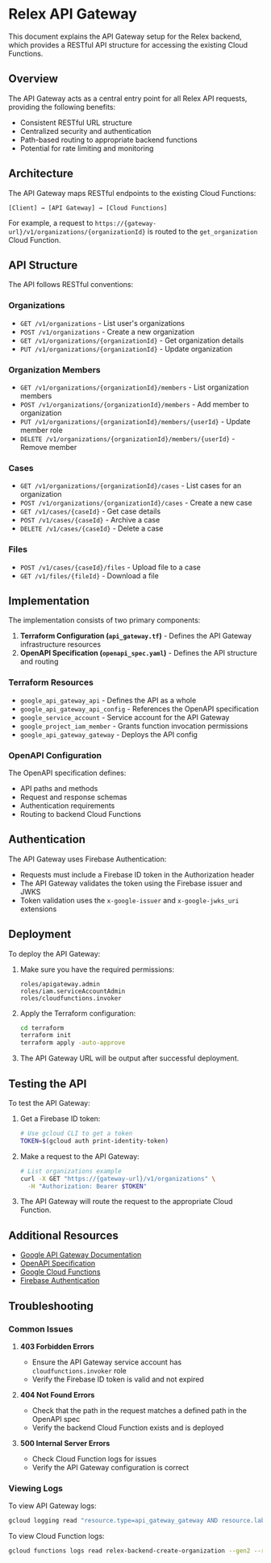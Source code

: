 # Relex API Gateway

This document explains the API Gateway setup for the Relex backend, which provides a RESTful API structure for accessing the existing Cloud Functions.

## Overview

The API Gateway acts as a central entry point for all Relex API requests, providing the following benefits:
- Consistent RESTful URL structure
- Centralized security and authentication
- Path-based routing to appropriate backend functions
- Potential for rate limiting and monitoring

## Architecture

The API Gateway maps RESTful endpoints to the existing Cloud Functions:

```
[Client] → [API Gateway] → [Cloud Functions]
```

For example, a request to `https://{gateway-url}/v1/organizations/{organizationId}` is routed to the `get_organization` Cloud Function.

## API Structure

The API follows RESTful conventions:

### Organizations
- `GET /v1/organizations` - List user's organizations
- `POST /v1/organizations` - Create a new organization
- `GET /v1/organizations/{organizationId}` - Get organization details
- `PUT /v1/organizations/{organizationId}` - Update organization

### Organization Members
- `GET /v1/organizations/{organizationId}/members` - List organization members
- `POST /v1/organizations/{organizationId}/members` - Add member to organization
- `PUT /v1/organizations/{organizationId}/members/{userId}` - Update member role
- `DELETE /v1/organizations/{organizationId}/members/{userId}` - Remove member

### Cases
- `GET /v1/organizations/{organizationId}/cases` - List cases for an organization
- `POST /v1/organizations/{organizationId}/cases` - Create a new case
- `GET /v1/cases/{caseId}` - Get case details
- `POST /v1/cases/{caseId}` - Archive a case
- `DELETE /v1/cases/{caseId}` - Delete a case

### Files
- `POST /v1/cases/{caseId}/files` - Upload file to a case
- `GET /v1/files/{fileId}` - Download a file

## Implementation

The implementation consists of two primary components:

1. **Terraform Configuration (`api_gateway.tf`)** - Defines the API Gateway infrastructure resources
2. **OpenAPI Specification (`openapi_spec.yaml`)** - Defines the API structure and routing

### Terraform Resources

- `google_api_gateway_api` - Defines the API as a whole
- `google_api_gateway_api_config` - References the OpenAPI specification
- `google_service_account` - Service account for the API Gateway
- `google_project_iam_member` - Grants function invocation permissions
- `google_api_gateway_gateway` - Deploys the API config

### OpenAPI Configuration

The OpenAPI specification defines:
- API paths and methods
- Request and response schemas
- Authentication requirements
- Routing to backend Cloud Functions

## Authentication

The API Gateway uses Firebase Authentication:
- Requests must include a Firebase ID token in the Authorization header
- The API Gateway validates the token using the Firebase issuer and JWKS
- Token validation uses the `x-google-issuer` and `x-google-jwks_uri` extensions

## Deployment

To deploy the API Gateway:

1. Make sure you have the required permissions:
   ```
   roles/apigateway.admin
   roles/iam.serviceAccountAdmin
   roles/cloudfunctions.invoker
   ```

2. Apply the Terraform configuration:
   ```bash
   cd terraform
   terraform init
   terraform apply -auto-approve
   ```

3. The API Gateway URL will be output after successful deployment.

## Testing the API

To test the API Gateway:

1. Get a Firebase ID token:
   ```bash
   # Use gcloud CLI to get a token
   TOKEN=$(gcloud auth print-identity-token)
   ```

2. Make a request to the API Gateway:
   ```bash
   # List organizations example
   curl -X GET "https://{gateway-url}/v1/organizations" \
     -H "Authorization: Bearer $TOKEN"
   ```

3. The API Gateway will route the request to the appropriate Cloud Function.

## Additional Resources

- [Google API Gateway Documentation](https://cloud.google.com/api-gateway/docs)
- [OpenAPI Specification](https://swagger.io/specification/)
- [Google Cloud Functions](https://cloud.google.com/functions)
- [Firebase Authentication](https://firebase.google.com/docs/auth)

## Troubleshooting

### Common Issues

1. **403 Forbidden Errors**
   - Ensure the API Gateway service account has `cloudfunctions.invoker` role
   - Verify the Firebase ID token is valid and not expired

2. **404 Not Found Errors**
   - Check that the path in the request matches a defined path in the OpenAPI spec
   - Verify the backend Cloud Function exists and is deployed

3. **500 Internal Server Errors**
   - Check Cloud Function logs for issues
   - Verify the API Gateway configuration is correct

### Viewing Logs

To view API Gateway logs:
```bash
gcloud logging read "resource.type=api_gateway_gateway AND resource.labels.gateway_id=relex-gateway"
```

To view Cloud Function logs:
```bash
gcloud functions logs read relex-backend-create-organization --gen2 --region=europe-west3
``` 